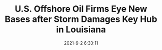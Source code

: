 ---
"title": "U.S. Offshore Oil Firms Eye New Bases after Storm Damages Key Hub in Louisiana"
"date": "2021-9-2 6:30:11"
"feed_name": "OEDIGITAL"
"feed_website": "https://www.oedigital.com/"
"feed_rss": "https://www.oedigital.com/technology/safety-security?format=feed"
"link": "https://www.oedigital.com/news/490316-u-s-offshore-oil-firms-eye-new-bases-after-storm-damages-key-hub-in-louisiana"
"file": "_posts/2021-9-2-6-30-11_OEDIGITAL_90bab5c21017c9b649080768f02d9fe857d22cb8.md"
"accident": "0"
"drilling": "0"
---